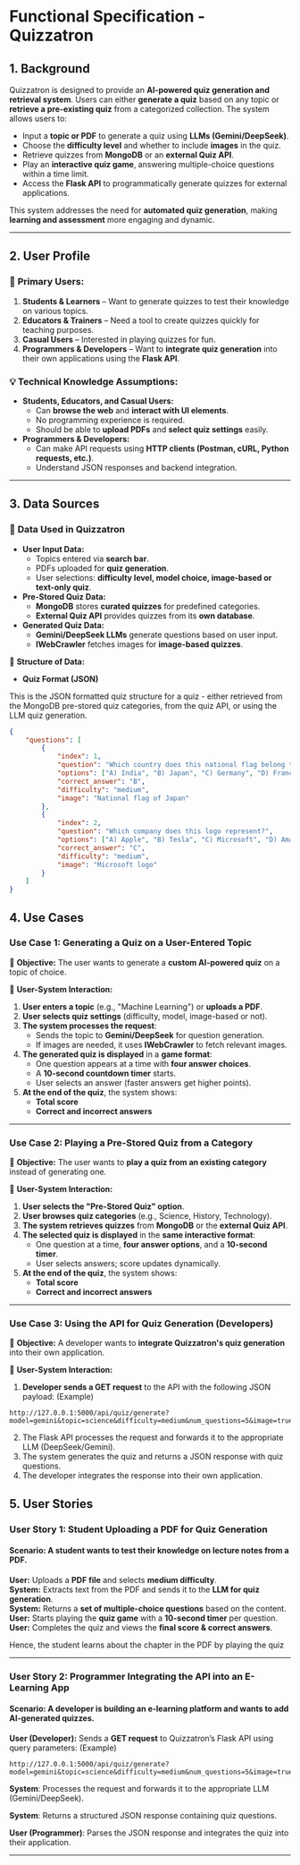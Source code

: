 # Functional Specification - Quizzatron

## 1. Background

Quizzatron is designed to provide an **AI-powered quiz generation and retrieval system**. Users can either **generate a quiz** based on any topic or **retrieve a pre-existing quiz** from a categorized collection. The system allows users to:

-   Input a **topic or PDF** to generate a quiz using **LLMs (Gemini/DeepSeek)**.
-   Choose the **difficulty level** and whether to include **images** in the quiz.
-   Retrieve quizzes from **MongoDB** or an **external Quiz API**.
-   Play an **interactive quiz game**, answering multiple-choice questions within a time limit.
-   Access the **Flask API** to programmatically generate quizzes for external applications.

This system addresses the need for **automated quiz generation**, making **learning and assessment** more engaging and dynamic.

---

## 2. User Profile

### 🎯 **Primary Users:**

1. **Students & Learners** – Want to generate quizzes to test their knowledge on various topics.
2. **Educators & Trainers** – Need a tool to create quizzes quickly for teaching purposes.
3. **Casual Users** – Interested in playing quizzes for fun.
4. **Programmers & Developers** – Want to **integrate quiz generation** into their own applications using the **Flask API**.

### 💡 **Technical Knowledge Assumptions:**

-   **Students, Educators, and Casual Users:**
    -   Can **browse the web** and **interact with UI elements**.
    -   No programming experience is required.
    -   Should be able to **upload PDFs** and **select quiz settings** easily.
-   **Programmers & Developers:**
    -   Can make API requests using **HTTP clients (Postman, cURL, Python requests, etc.)**.
    -   Understand JSON responses and backend integration.

---

## 3. Data Sources

### 📂 **Data Used in Quizzatron**

-   **User Input Data:**
    -   Topics entered via **search bar**.
    -   PDFs uploaded for **quiz generation**.
    -   User selections: **difficulty level, model choice, image-based or text-only quiz**.
-   **Pre-Stored Quiz Data:**
    -   **MongoDB** stores **curated quizzes** for predefined categories.
    -   **External Quiz API** provides quizzes from its **own database**.
-   **Generated Quiz Data:**
    -   **Gemini/DeepSeek LLMs** generate questions based on user input.
    -   **IWebCrawler** fetches images for **image-based quizzes**.

📌 **Structure of Data:**

-   **Quiz Format (JSON)**

This is the JSON formatted quiz structure for a quiz - either retrieved from the MongoDB pre-stored quiz categories, from the quiz API, or using the LLM quiz generation.

```json
{
    "questions": [
        {
            "index": 1,
            "question": "Which country does this national flag belong to?",
            "options": ["A) India", "B) Japan", "C) Germany", "D) France"],
            "correct_answer": "B",
            "difficulty": "medium",
            "image": "National flag of Japan"
        },
        {
            "index": 2,
            "question": "Which company does this logo represent?",
            "options": ["A) Apple", "B) Tesla", "C) Microsoft", "D) Amazon"],
            "correct_answer": "C",
            "difficulty": "medium",
            "image": "Microsoft logo"
        }
    ]
}
```

## 4. Use Cases

### **Use Case 1: Generating a Quiz on a User-Entered Topic**

📌 **Objective:** The user wants to generate a **custom AI-powered quiz** on a topic of choice.

🔄 **User-System Interaction:**

1. **User enters a topic** (e.g., "Machine Learning") or **uploads a PDF**.
2. **User selects quiz settings** (difficulty, model, image-based or not).
3. **The system processes the request**:
    - Sends the topic to **Gemini/DeepSeek** for question generation.
    - If images are needed, it uses **IWebCrawler** to fetch relevant images.
4. **The generated quiz is displayed** in a **game format**:
    - One question appears at a time with **four answer choices**.
    - A **10-second countdown timer** starts.
    - User selects an answer (faster answers get higher points).
5. **At the end of the quiz**, the system shows:
    - **Total score**
    - **Correct and incorrect answers**

---

### **Use Case 2: Playing a Pre-Stored Quiz from a Category**

📌 **Objective:** The user wants to **play a quiz from an existing category** instead of generating one.

🔄 **User-System Interaction:**

1. **User selects the "Pre-Stored Quiz" option**.
2. **User browses quiz categories** (e.g., Science, History, Technology).
3. **The system retrieves quizzes** from **MongoDB** or the **external Quiz API**.
4. **The selected quiz is displayed** in the **same interactive format**:
    - One question at a time, **four answer options**, and a **10-second timer**.
    - User selects answers; score updates dynamically.
5. **At the end of the quiz**, the system shows:
    - **Total score**
    - **Correct and incorrect answers**

---

### **Use Case 3: Using the API for Quiz Generation (Developers)**

📌 **Objective:** A developer wants to **integrate Quizzatron's quiz generation** into their own application.

🔄 **User-System Interaction:**

1. **Developer sends a GET request** to the API with the following JSON payload: (Example)

```plaintext
http://127.0.0.1:5000/api/quiz/generate?model=gemini&topic=science&difficulty=medium&num_questions=5&image=true
```

2. The Flask API processes the request and forwards it to the appropriate LLM (DeepSeek/Gemini).
3. The system generates the quiz and returns a JSON response with quiz questions.
4. The developer integrates the response into their own application.

## 5. User Stories

### **User Story 1: Student Uploading a PDF for Quiz Generation**

#### **Scenario:** A student wants to test their knowledge on **lecture notes** from a PDF.

**User:** Uploads a **PDF file** and selects **medium difficulty**.  
**System:** Extracts text from the PDF and sends it to the **LLM for quiz generation**.  
**System:** Returns a **set of multiple-choice questions** based on the content.  
**User:** Starts playing the **quiz game** with a **10-second timer** per question.  
**User:** Completes the quiz and views the **final score & correct answers**.

Hence, the student learns about the chapter in the PDF by playing the quiz

---

### **User Story 2: Programmer Integrating the API into an E-Learning App**

#### **Scenario:** A developer is building an e-learning platform and wants to add **AI-generated quizzes**.

**User (Developer):** Sends a **GET request** to Quizzatron’s Flask API using query parameters: (Example)

```plaintext
http://127.0.0.1:5000/api/quiz/generate?model=gemini&topic=science&difficulty=medium&num_questions=5&image=true
```

**System**: Processes the request and forwards it to the appropriate LLM (Gemini/DeepSeek).

**System**: Returns a structured JSON response containing quiz questions.

**User (Programmer)**: Parses the JSON response and integrates the quiz into their application.

---
